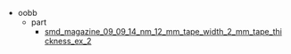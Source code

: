 * oobb
  * part
    * [smd_magazine_09_09_14_nm_12_mm_tape_width_2_mm_tape_thickness_ex_2](oobb/part/smd_magazine_09_09_14_nm_12_mm_tape_width_2_mm_tape_thickness_ex_2)
